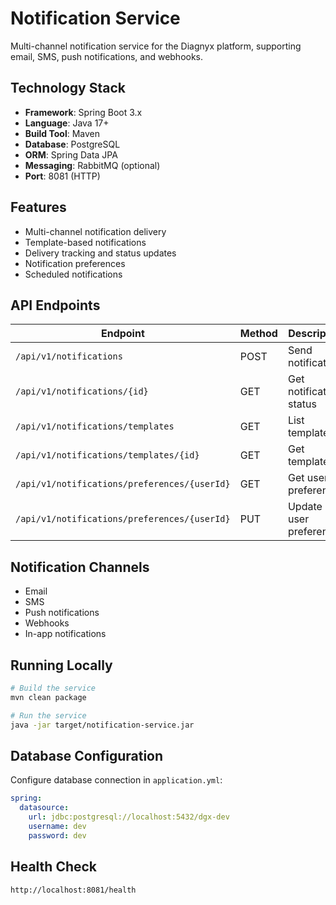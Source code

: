 # Notification Service

Multi-channel notification service for the Diagnyx platform, supporting email, SMS, push notifications, and webhooks.

## Technology Stack

- **Framework**: Spring Boot 3.x
- **Language**: Java 17+
- **Build Tool**: Maven
- **Database**: PostgreSQL
- **ORM**: Spring Data JPA
- **Messaging**: RabbitMQ (optional)
- **Port**: 8081 (HTTP)

## Features

- Multi-channel notification delivery
- Template-based notifications
- Delivery tracking and status updates
- Notification preferences
- Scheduled notifications

## API Endpoints

| Endpoint | Method | Description |
|----------|--------|-------------|
| `/api/v1/notifications` | POST | Send notification |
| `/api/v1/notifications/{id}` | GET | Get notification status |
| `/api/v1/notifications/templates` | GET | List templates |
| `/api/v1/notifications/templates/{id}` | GET | Get template |
| `/api/v1/notifications/preferences/{userId}` | GET | Get user preferences |
| `/api/v1/notifications/preferences/{userId}` | PUT | Update user preferences |

## Notification Channels

- Email
- SMS
- Push notifications
- Webhooks
- In-app notifications

## Running Locally

```bash
# Build the service
mvn clean package

# Run the service
java -jar target/notification-service.jar
```

## Database Configuration

Configure database connection in `application.yml`:

```yaml
spring:
  datasource:
    url: jdbc:postgresql://localhost:5432/dgx-dev
    username: dev
    password: dev
```

## Health Check

```
http://localhost:8081/health
``` 